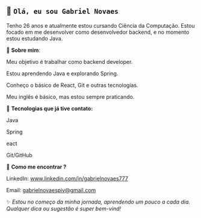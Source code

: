 ## 👋 **`Olá, eu sou Gabriel Novaes`**

Tenho 26 anos e atualmente estou cursando Ciência da Computação.
Estou focado em me desenvolver como desenvolvedor backend, e no momento estou estudando Java.

👋 **Sobre mim**:

Meu objetivo é trabalhar como backend developer.

Estou aprendendo Java e explorando Spring.

Conheço o básico de React, Git e outras tecnologias.

Meu inglês é básico, mas estou sempre praticando.

👋 **Tecnologias que já tive contato:**

Java 

Spring 

eact 

Git/GitHub 

👋 **Como me encontrar ?**

LinkedIn: www.linkedin.com/in/gabrielnovaes777

Email: gabrielnovaespiv@gmail.com

✨ *Estou no começo da minha jornada, aprendendo um pouco a cada dia.
Qualquer dica ou sugestão é super bem-vind!*
